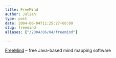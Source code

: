 ```yaml
---
title: FreeMind
author: Julian
type: post
date: 2004-06-04T11:25:27+00:00
slug: freemind 
aliases: ["/2004/06/04/freemind"]

---
```

[FreeMind][1] &#8211; free Java-based mind mapping software

 [1]: https://freemind.sourceforge.net/